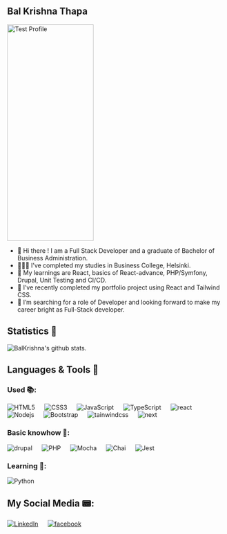 ## Bal Krishna Thapa 

<img src="https://github.com/user-attachments/assets/3ad16db7-aa69-4289-b38b-6b3461408417" alt="Test Profile" width="200" height="500" styles="border-radius: 50%;">


- 👋 Hi there ! I am a Full Stack Developer and a graduate of Bachelor of Business Administration.
- 👨🏻‍🎓 I’ve completed my studies in Business College, Helsinki.
- 🌱 My learnings are React, basics of React-advance, PHP/Symfony, Drupal, Unit Testing and CI/CD.
- 🔭 I’ve recently completed my portfolio project using React and Tailwind CSS.  
- 👯 I’m searching for a role of Developer and looking forward to make my career bright as Full-Stack developer.



## Statistics 🚀

![BalKrishna's github stats](https://github-readme-stats.vercel.app/api?username=BalThapa&show_icons=true&theme=tokyonight). 

  
## Languages & Tools 🧰

### Used 📚:

![HTML5](https://img.shields.io/badge/-HTML5-E34F26?style=flat-square&logo=html5&logoColor=white) 
&emsp;
![CSS3](https://img.shields.io/badge/-CSS3-1572B6?style=flat-square&logo=css3)
&emsp;
![JavaScript](https://img.shields.io/badge/-JavaScript-black?style=flat-square&logo=javascript)
&emsp;
![TypeScript](https://shields.io/badge/TypeScript-3178C6?logo=TypeScript&logoColor=FFF&style=flat-square)
&emsp;
![react](https://img.shields.io/badge/React-20232A?style=flat-square&logo=react&logoColor=61DAFB)
&emsp;
![Nodejs](https://img.shields.io/badge/-Nodejs-black?style=flat-square&logo=Node.js)
&emsp;
![Bootstrap](https://img.shields.io/badge/bootstrap-20232A?style=flat-square&logo=bootstrap&logoColor=61DAFB)
&emsp;
![tainwindcss](https://img.shields.io/badge/tailwindcss-20232A?style=flat-square&logo=tailwindcss&logoColor=61DAFB)
&emsp;
![next](https://img.shields.io/badge/Next-000000?style=flat-square&logo=nextdotjs&logoColor=FFFFFF)
&emsp;

### Basic knowhow 🌱:
![drupal](https://img.shields.io/badge/drupal-20232A?style=flat-square&logo=drupal&logoColor=61DAFB)
&emsp;
![PHP](https://img.shields.io/badge/-Php-black?style=flat-square&logo=Php)
&emsp;
![Mocha](https://img.shields.io/badge/Mocha-20232A?style=flat-square&logo=mocha&logoColor=61DAFB)
&emsp;
![Chai](https://img.shields.io/badge/Chai-20232A?style=flat-square&logo=chai&logoColor=61DAFB)
&emsp;
![Jest](https://img.shields.io/badge/Jest-20232A?style=flat-square&logo=Jest&logoColor=61DAFB)

### Learning 📖:
![Python](https://img.shields.io/badge/-Python-black?style=flat-square&logo=Python)


## My Social Media 📟:
[![LinkedIn](https://img.shields.io/badge/LinkedIn-%230077B5.svg?&style=flat-square&logo=linkedin&logoColor=white)](https://www.linkedin.com/in/balkrishna-thapa-chhetri-606941114/)
&emsp;
[![facebook](https://img.shields.io/badge/facebook-20232A?style=flat-square&logo=facebook&logoColor=61DAFB)](https://www.facebook.com/balkrishna.thapa.336/)



